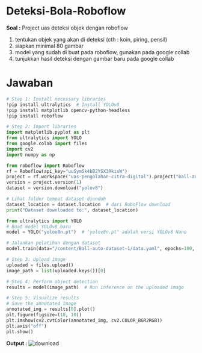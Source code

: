 # Deteksi-Bola-Roboflow

**Soal :**
Project uas deteksi objek dengan roboflow
1. tentukan objek yang akan di deteksi (cth : koin, piring, pensil)
2. siapkan minimal 80 gambar
3. model yang sudah di buat pada roboflow, gunakan pada google collab
4. tunjukkan hasil deteksi dengan gambar baru pada google collab

 # Jawaban

```python
# Step 1: Install necessary libraries
!pip install ultralytics  # Install YOLOv8
!pip install matplotlib opencv-python-headless
!pip install roboflow

# Step 2: Import libraries
import matplotlib.pyplot as plt
from ultralytics import YOLO
from google.colab import files
import cv2
import numpy as np

from roboflow import Roboflow
rf = Roboflow(api_key="uuSym5k4bB2YSX3RkixW")
project = rf.workspace("uas-pengolahan-citra-digital").project("ball-auto-dataset")
version = project.version(1)
dataset = version.download("yolov8")

# Lihat folder tempat dataset diunduh
dataset_location = dataset.location  # dari RoboFlow download
print("Dataset downloaded to:", dataset_location)

from ultralytics import YOLO
# Buat model YOLOv8 baru
model = YOLO("yolov8n.pt")  # "yolov8n.pt" adalah versi YOLOv8 Nano

# Jalankan pelatihan dengan dataset
model.train(data="/content/Ball-auto-dataset-1/data.yaml", epochs=100, imgsz=320)

# Step 3: Upload image
uploaded = files.upload()
image_path = list(uploaded.keys())[0]

# Step 4: Perform object detection
results = model(image_path)  # Run inference on the uploaded image

# Step 5: Visualize results
# Save the annotated image
annotated_img = results[0].plot()
plt.figure(figsize=(10, 10))
plt.imshow(cv2.cvtColor(annotated_img, cv2.COLOR_BGR2RGB))
plt.axis("off")
plt.show()

```
**Output :**
![download](https://github.com/user-attachments/assets/43e1ee1e-a185-48dd-b2ca-b3826b249068)
